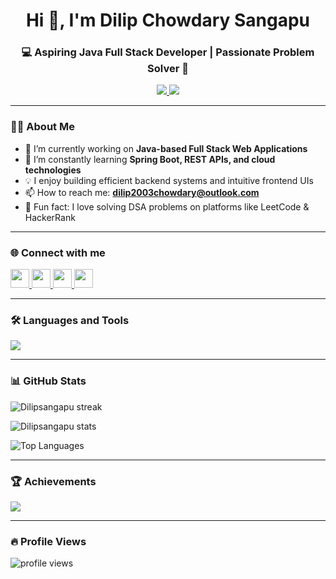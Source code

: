 <h1 align="center">Hi 👋, I'm Dilip Chowdary Sangapu</h1>
<h3 align="center">💻 Aspiring Java Full Stack Developer | Passionate Problem Solver 🚀</h3>

<p align="center">
  <a href="https://dilip-portfolio07.netlify.app/" target="_blank">
    <img src="https://img.shields.io/badge/🌐 Portfolio-Visit-blueviolet?style=for-the-badge&logo=netlify" />
  </a>
  <a href="https://drive.google.com/file/d/1_3ag5_WPbGGEDQH-uzcURbh5feNf7bMc/view?usp=drive_link" target="_blank">
    <img src="https://img.shields.io/badge/📄 Resume-View-blue?style=for-the-badge&logo=google-drive" />
  </a>
</p>

---

### 🧑‍💻 About Me
- 🔭 I’m currently working on **Java-based Full Stack Web Applications**
- 🌱 I’m constantly learning **Spring Boot, REST APIs, and cloud technologies**
- 💡 I enjoy building efficient backend systems and intuitive frontend UIs
- 📫 How to reach me: **dilip2003chowdary@outlook.com**
- 🧠 Fun fact: I love solving DSA problems on platforms like LeetCode & HackerRank

---

### 🌐 Connect with me
<p align="left">
  <a href="https://www.linkedin.com/in/dilip-chowdary-s/" target="blank">
    <img src="https://skillicons.dev/icons?i=linkedin" height="30" />
  </a>
  <a href="https://www.hackerrank.com/profile/dilip2003chowda1" target="blank">
    <img src="https://skillicons.dev/icons?i=hackerrank" height="30" />
  </a>
  <a href="https://leetcode.com/u/dilipchowdarys/" target="blank">
    <img src="https://skillicons.dev/icons?i=leetcode" height="30" />
  </a>
  <a href="https://www.codechef.com/users/dilipsangapu" target="blank">
    <img src="https://cdn.jsdelivr.net/npm/simple-icons@3.1.0/icons/codechef.svg" height="30" />
  </a>
</p>

---

### 🛠️ Languages and Tools

<p>
  <img src="https://skillicons.dev/icons?i=java,spring,js,html,css,bootstrap,mysql,mongodb,git,github" />
</p>

---

### 📊 GitHub Stats

<p>
  <img align="center" src="https://github-readme-streak-stats.herokuapp.com/?user=Dilipsangapu&theme=tokyonight" alt="Dilipsangapu streak"/>
</p>
<p>
  <img align="center" src="https://github-readme-stats.vercel.app/api?username=Dilipsangapu&show_icons=true&theme=tokyonight" alt="Dilipsangapu stats"/>
</p>
<p>
  <img align="center" src="https://github-readme-stats.vercel.app/api/top-langs/?username=Dilipsangapu&layout=compact&theme=tokyonight" alt="Top Languages"/>
</p>

---

### 🏆 Achievements
<p>
  <img src="https://github-profile-trophy.vercel.app/?username=Dilipsangapu&theme=gruvbox&no-frame=true&column=7&margin-w=10" />
</p>

---

### 🔥 Profile Views
<p align="left">
  <img src="https://komarev.com/ghpvc/?username=Dilipsangapu&label=Profile%20views&color=brightgreen&style=flat" alt="profile views" />
</p>

